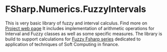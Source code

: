FSharp.Numerics.FuzzyIntervals
=====

This is very basic library of fuzzy and interval calculus. Find more on [Project web page](http://fsprojects.github.io/FSharp.Numerics.FuzzyIntervals/)
It includes implementation of arithmetic operations for  Interval and Fuzzy classes as well as some specific measures. 
The library is build to support calculations for [Fuzzy Fsharp series](http://fuzzyfsharp.wordpress.com/) dedicated to 
application of techniques of Soft Computing in finance. 
